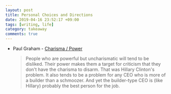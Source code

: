 ```yaml
---
layout: post
title: Personal Choices and Directions
date: 2019-04-16 23:52:17 +09:00
tags: [writing, life]
category: takeaway
comments: true
---
```


* Paul Graham - [Charisma / Power](http://www.paulgraham.com/pow.html)  
	>People who are powerful but uncharismatic will tend to be disliked. Their power makes them a target for criticism that they don't have the charisma to disarm. That was Hillary Clinton's problem. It also tends to be a problem for any CEO who is more of a builder than a schmoozer. And yet the builder-type CEO is (like Hillary) probably the best person for the job.